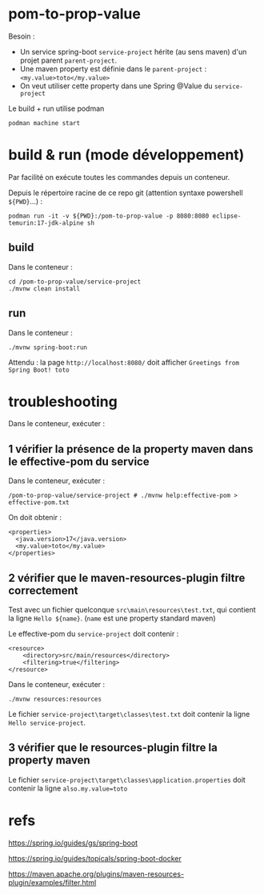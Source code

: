 # pom-to-prop-value

Besoin :
* Un service spring-boot `service-project` hérite (au sens maven) d'un projet parent `parent-project`.
* Une maven property est définie dans le `parent-project` : `<my.value>toto</my.value>`
* On veut utiliser cette property dans une Spring @Value du `service-project`

Le build + run utilise podman

```
podman machine start
```

# build & run (mode développement)

Par facilité on exécute toutes les commandes depuis un conteneur.

Depuis le répertoire racine de ce repo git (attention syntaxe powershell `${PWD}`...) :
```
podman run -it -v ${PWD}:/pom-to-prop-value -p 8080:8080 eclipse-temurin:17-jdk-alpine sh
```

## build

Dans le conteneur :

```
cd /pom-to-prop-value/service-project
./mvnw clean install
```

## run

Dans le conteneur :

```
./mvnw spring-boot:run
```

Attendu : la page `http://localhost:8080/` doit afficher `Greetings from Spring Boot! toto`

# troubleshooting

Dans le conteneur, exécuter :

## 1 vérifier la présence de la property maven dans le effective-pom du service

Dans le conteneur, exécuter :

```
/pom-to-prop-value/service-project # ./mvnw help:effective-pom > effective-pom.txt
```

On doit obtenir :
```
<properties>
  <java.version>17</java.version>
  <my.value>toto</my.value>
</properties>
```

## 2 vérifier que le maven-resources-plugin filtre correctement

Test avec un fichier quelconque `src\main\resources\test.txt`, qui contient la ligne `Hello ${name}`. (`name` est une property standard maven)

Le effective-pom du `service-project` doit contenir :
```
<resource>
	<directory>src/main/resources</directory>
	<filtering>true</filtering>	
</resource>
```

Dans le conteneur, exécuter :

```
./mvnw resources:resources
```

Le fichier `service-project\target\classes\test.txt` doit contenir la ligne `Hello service-project`.

## 3 vérifier que le resources-plugin filtre la property maven

Le fichier `service-project\target\classes\application.properties` doit contenir la ligne `also.my.value=toto`

# refs

https://spring.io/guides/gs/spring-boot

https://spring.io/guides/topicals/spring-boot-docker

https://maven.apache.org/plugins/maven-resources-plugin/examples/filter.html
